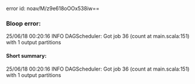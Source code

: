 error id: noav/M/z9e618oOOx538iw==
### Bloop error:

25/06/18 00:20:16 INFO DAGScheduler: Got job 36 (count at main.scala:151) with 1 output partitions
#### Short summary: 

25/06/18 00:20:16 INFO DAGScheduler: Got job 36 (count at main.scala:151) with 1 output partitions